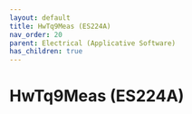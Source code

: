 ```yaml
---
layout: default
title: HwTq9Meas (ES224A)
nav_order: 20
parent: Electrical (Applicative Software)
has_children: true
---
```

# HwTq9Meas (ES224A)
